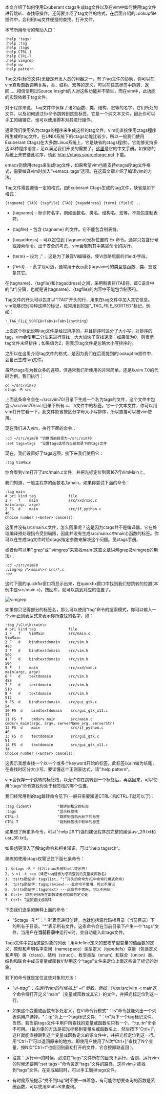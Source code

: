 本文介绍了如何使用Exuberant ctags生成tag文件以及在vim中如何使用tag文件进行跳转、查找等操作。还简要介绍了tag文件的格式，在后面介绍的Lookupfile插件中，会利用tag文件便捷的查找、打开文件。

本节所用命令的帮助入口：

```
:help 'tags'
:help :tag
:help :tags
:help CTRL-]
:help CTRL-T
:help vimgrep
:help cw
:help pattern 
```

Tag文件(标签文件)无疑是开发人员的利器之一，有了tag文件的协助，你可以在vim查看函数调用关系，类、结构、宏等的定义，可以在任意标签中跳转、返回……相信使用过Source Insight的人对这些功能并不陌生，而在vim中，此功能的实现依赖于tag文件。

对于程序来说，Tag文件中保存了诸如函数、类、结构、宏等的名字，它们所处的文件，以及如何通过Ex命令跳转到这些标签。它是一个纯文本文件，因此你可以手工的编辑它，也可以使用脚本对其进行操作。

通常我们使用名为ctags的程序来生成这样的tag文件。vim能直接使用ctags程序所生成的tag文件。在UNIX系统下的ctags功能比较少，所以一般我们使用Exuberant Ctags(在大多数Linux系统上，它是缺省的ctags程序)，它能够支持多达33种程序语言，足以满足我们开发的需要了。[这里](http://easwy.com/blog/archives/exuberant-ctags-chinese-manual/)是它的中文手册。如果你的系统上未安装此程序，请到 http://ctags.sourceforge.net 下载。

emacs则使用etags来生成tag文件，如果希望vim也能支持etags的tag文件格式，需要编译vim时加入”+emacs_tags“选项。在这篇文章介绍了编译vim的方法。

Tag文件需要遵循一定的格式，由Exuberant Ctags生成的tag文件，缺省是如下格式：

```
{tagname} {TAB} {tagfile} {TAB} {tagaddress} {term} {field} ..  
```

- {tagname} – 标识符名字，例如函数名、类名、结构名、宏等。不能包含制表符。

- {tagfile} – 包含 {tagname} 的文件。它不能包含制表符。

- {tagaddress} – 可以定位到 {tagname}光标位置的 Ex 命令。通常只包含行号或搜索命令。出于安全的考虑，vim会限制其中某些命令的执行。

- {term} – 设为 ;” ，这是为了兼容Vi编辑器，使Vi忽略后面的{field}字段。

- {field} .. – 此字段可选，通常用于表示此{tagname}的类型是函数、类、宏或是其它。
 
在{tagname}、{tagfile}和{tagaddress}之间，采用制表符(TAB符，即C语言中的”\t”)分隔，也就是说{tagname}、{tagfile}的内容中不能包含制表符。

Tag文件的开头可以包含以"!_TAG_"开头的行，用来在tag文件中加入其它信息。vim能够识别两种这样的标记，经常用到的是"\_TAG_FILE_SORTED"标记，例如：

```
!_TAG_FILE_SORTED<Tab>1<Tab>{anything} 
```

上面这个标记说明tag文件是经过排序的，并且排序时区分了大小写，对排序的tag，vim会使用二分法来进行查找，大大加快了查找速度；如果值为0，则表示tag文件未经排序；如果值为2，则表示tag文件是忽略大小写排序的。

之所以在这里介绍tag文件的格式，是因为我们在后面提到的lookupfile插件中，会自己生成tag文件。

虽然ctags有为数众多的选项，但通常我们所使用的非常简单。还是以vim 7.0的代码为例，我们执行：

```
cd ~/src/vim70
ctags –R src 
```

上面这条命令会在\~/src/vim70/目录下生成一个名为tags的文件，这个文件中包含\~/src/vim70/src/目录下所有.c、.h文件中的标签。它一个文本文件，你可以用vim打开它看一下。此文件缺省按区分字母大小写排序，所以直接可以被vim使用。

现在我们进入vim，执行下面的命令：

```
:cd ~/src/vim70	"切换当前目录为~/src/vim70
:set tags=tags	"设置tags选项为当前目录下的tags文件 
```

现在，我们设置好了tags选项，接下来我们使用它：

```
:tag VimMain
```

你会看到vim打开了src/main.c文件，并把光标定位到第167行VimMain上。

我们知道，一般主程序的函数名为main，如果你尝试下面的命令：

```
:tag main
# pri kind tag               file
1 F   f    main              src/xxd/xxd.c
main(argc, argv)
2 FS  d    main              src/if_python.c
46
Choice number (<Enter> cancels): 
```

这里并没有src/main.c文件，怎么回事呢？这是因为ctags并不是编译器，它在处理编译预处理指令受到局限，因此并没有生成src/main.c中main()函数的标签。你可以在生成tag文件时给ctags指定参数来解决这个问题。见ctags手册。

或者你可以用”:grep“或”:vimgrep“来查找main(这篇文章讲解grep及vimgrep的用法)：

```
:cd ~/src/vim70
:vimgrep /\<main\>/ src/*.c
:cw 
```

这时下面的quickfix窗口将显示出来，在quickfix窗口中找到我们想跳转的位置(本例中是src/main.c)，按回车，就可以跳到对应的位置了。

![vimgrep](images/vimgrep.png)

如果你只记得部分的标签名，那么可以使用”tag“命令的搜索模式，你可以输入一个vim正则表达式来表示你所查找的名字，如：

```
:tag /\C\<\k\+ain\>
# pri kind tag               file
1 F   f    VimMain           src/main.c
VimMain
2 F   d    bindtextdomain    src/vim.h
483
3 F   d    bindtextdomain    src/vim.h
502
4 F   d    bindtextdomain    src/vim.h
504
5 F   f    main              src/xxd/xxd.c
main(argc, argv)
6 F   d    textdomain        src/vim.h
488
7 F   d    textdomain        src/vim.h
510
8 F   d    textdomain        src/vim.h
512
9 FS  d    bindtextdomain    src/gui_gtk.c
54
10 FS  d    bindtextdomain    src/gui_gtk_x11.c
37
11 FS  f    cmdsrv_main       src/main.c
cmdsrv_main(argc, argv, serverName_arg, serverStr)
12 FS  d    main              src/if_python.c
46
13 FS  d    textdomain        src/gui_gtk.c
51
14 FS  d    textdomain        src/gui_gtk_x11.c
34
Choice number (<Enter> cancels): 
```

这表示我想查找一个以一个或多个keyword开始的标签，此标签以ain做为结尾，在查找时区分大小写。要读懂这个正则表达式，请”:help pattern“。

vim会保存一个跳转的标签栈，以允许你在跳转到一个标签后，再跳回来，可以使用”:tags“命令查找你处于标签栈的哪个位置。

我们经常用到的tag跳转命令见下(一般只需要知道CTRL-]和CTRL-T就可以了)：

```
:tag {ident}            "跳转到指定的标签
:tags                   "显示标签栈
CTRL-]                  "跳转到当前光标下的标签
CTRL-T                  "跳到标签栈中较早的标签 
```

如果想了解更多命令，可以”:help 29.1“(强烈建议程序员完整的阅读usr\_29.txt和usr\_30.txt)。

如果想更深入了解tag命令和相关知识，可以”:help tagsrch“。

熟练的使用ctags仅需记住下面七条命令：

```
1．$ctags –R * ($为linux系统Shell提示符)
2. $ vi –t tag (请把tag替换为您欲查找的变量或函数名)
3．:ts(ts助记字：tagslist, “:”开头的命令为VI中命令行模式命令)
4．:tp(tp助记字：tagspreview)---此命令不常用，可以不用记
5．:tn(tn助记字：tagsnext) ---此命令不常用，可以不用记
6．Ctrl+ ]跳到光标所在函数或者结构体的定义处
7．Ctrl+ T返回查找或跳转
```

下面我们逐条的解释上面的命令：

- “$ctags –R \*”：“-R”表示递归创建，也就包括源代码根目录（当前目录）下的所有子目录。“\*”表示所有文件。这条命令会在当前目录下产生一个“tags”文件，当用户在**当前目录中**运行vi时，会自动载入此tags文件。

Tags文件中包括这些对象的列表：用#define定义的宏枚举型变量的值函数的定义、原型和声明名字空间（namespace）类型定义（typedefs）变量（包括定义和声明）类（class）、结构（struct）、枚举类型（enum）和联合（union）类、结构和联合中成员变量或函数VIM用这个“tags”文件来定位上面这些做了标记的对象。

剩下的命令就是定位这些对象的方法：

- “$vi –t tag” ：在运行vim的时候加上“-t”参数，例如：[/usr/src]$vim -t main这个命令将打开定义“main”（变量或函数或其它）的文件，并把光标定位到这一行。

- 如果这个变量或函数有多处定义，在VI命令行模式“：ts”命令就能列出一个列表供用户选择。“：tp”为上一个tag标记文件，“：tn”为下一个tag标记文件。当然，若当前tags文件中用户所查找的变量或函数名只有一个，“:tp,:tn”命令不可用。（最方便的方法是把光标移到变量名或函数名上，然后按下“Ctrl+]”，这样就能直接跳到这个变量或函数定义的源文件中，并把光标定位到这一行。用“Ctrl+T”可以退回原来的地方。即使用户使用了N次“Ctrl+]”查找了N个变量，按N次“Ctrl+t”也能回到最初打开的文件，它会按原路返回 )。

- 注意：运行vim的时候，必须在“tags”文件所在的目录下运行。否则，运行vim的时候还要用“:set tags=”命令设定“tags”文件的路径，这样vim才能找到“tags”文件。在完成编码时，可以手工删掉tags文件。

- 有时候系统提示“找不到tag”时不要一味着急，有可能你想要查询的函数是系统函数，可以使用Shift+K来查询。 
